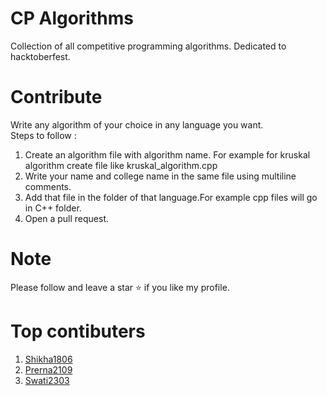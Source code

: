 # CP Algorithms
Collection of all competitive programming algorithms. Dedicated to hacktoberfest.

# Contribute

Write any algorithm of your choice in any language you want.<br>
Steps to follow :
1. Create an algorithm file with algorithm name. For example for kruskal algorithm create file like kruskal_algorithm.cpp
2. Write your name and college name in the same file using multiline comments.
3. Add that file in the folder of that language.For example cpp files will go in C++ folder.
4. Open a pull request.

# Note
Please follow and leave a star ⭐ if you like my profile.

# Top contibuters

1. [Shikha1806](https://github.com/Shikha1806)
2. [Prerna2109](https://github.com/Prerna2109)
3. [Swati2303](https://github.com/Swati2303)
